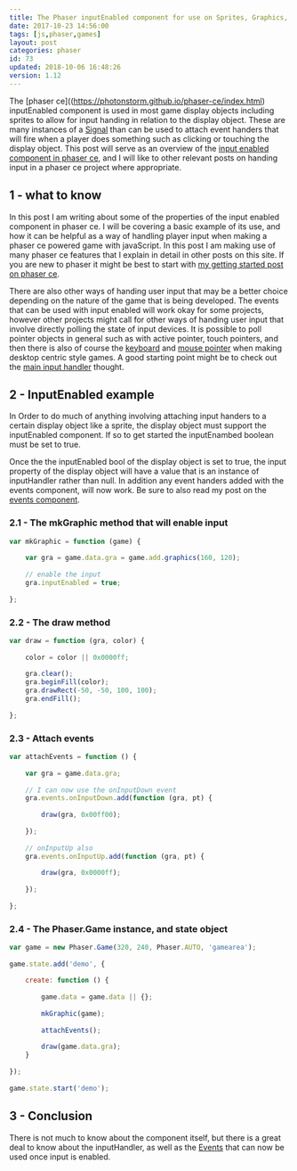 ```yaml
---
title: The Phaser inputEnabled component for use on Sprites, Graphics, ect
date: 2017-10-23 14:56:00
tags: [js,phaser,games]
layout: post
categories: phaser
id: 73
updated: 2018-10-06 16:48:26
version: 1.12
---
```


The [phaser ce]((https://photonstorm.github.io/phaser-ce/index.html) inputEnabled component is used in most game display objects including sprites to allow for input handing in relation to the display object. These are many instances of a [Signal](/2018/10/04/phaser-signal/) than can be used to attach event handers that will fire when a player does something such as clicking or touching the display object. This post will serve as an overview of the [input enabled component in phaser ce](https://photonstorm.github.io/phaser-ce/Phaser.Component.InputEnabled.html), and I will like to other relevant posts on handing input in a phaser ce project where appropriate.

<!-- more -->

## 1 - what to know

In this post I am writing about some of the properties of the input enabled component in phaser ce. I will be covering a basic example of its use, and how it can be helpful as a way of handling player input when making a phaser ce powered game with javaScript. In this post I am making use of many phaser ce features that I explain in detail in other posts on this site. If you are new to phaser it might be best to start with [my getting started post on phaser ce](/2017/10/04/phaser-getting-started/). 

There are also other ways of handing user input that may be a better choice depending on the nature of the game that is being developed. The events that can be used with input enabled will work okay for some projects, however other projects might call for other ways of handing user input that involve directly polling the state of input devices. It is possible to poll pointer objects in general such as with active pointer, touch pointers, and then there is also of course the [keyboard](/2017/10/13/phaser-gameobj-input-keyboard/) and [mouse pointer](/2017/10/12/phaser-input-mousepointer/) when making desktop centric style games. A good starting point might be to check out the [main input handler](/2017/10/13/phaser-gameobj-input/) thought.

## 2 - InputEnabled example

In Order to do much of anything involving attaching input handers to a certain display object like a sprite, the display object must support the inputEnabled component. If so to get started the inputEnambed boolean must be set to true.

Once the the inputEnabled bool of the display object is set to true, the input property of the display object will have a value that is an instance of inputHandler rather than null. In addition any event handers added with the events component, will now work. Be sure to also read my post on the [events component](/2017/10/26/phaser-components-events/).

### 2.1 - The mkGraphic method that will enable input

```js
var mkGraphic = function (game) {
 
    var gra = game.data.gra = game.add.graphics(160, 120);
 
    // enable the input
    gra.inputEnabled = true;
 
};
```

### 2.2 - The draw method

```js
var draw = function (gra, color) {
 
    color = color || 0x0000ff;
 
    gra.clear();
    gra.beginFill(color);
    gra.drawRect(-50, -50, 100, 100);
    gra.endFill();
 
};
```

### 2.3 - Attach events

```js
var attachEvents = function () {
 
    var gra = game.data.gra;
 
    // I can now use the onInputDown event
    gra.events.onInputDown.add(function (gra, pt) {
 
        draw(gra, 0x00ff00);
 
    });
 
    // onInputUp also
    gra.events.onInputUp.add(function (gra, pt) {
 
        draw(gra, 0x0000ff);
 
    });
 
};
```

### 2.4 - The Phaser.Game instance, and state object

```js
var game = new Phaser.Game(320, 240, Phaser.AUTO, 'gamearea');
 
game.state.add('demo', {
 
    create: function () {
 
        game.data = game.data || {};
 
        mkGraphic(game);
 
        attachEvents();
 
        draw(game.data.gra);
    }
 
});
 
game.state.start('demo');
```

## 3 - Conclusion

There is not much to know about the component itself, but there is a great deal to know about the inputHandler, as well as the [Events](/2017/10/26/phaser-components-events/) that can now be used once input is enabled.
